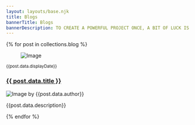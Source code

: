 ```yaml
---
layout: layouts/base.njk
title: Blogs
bannerTitle: Blogs
bannerDescription: TO CREATE A POWERFUL PROJECT ONCE, A BIT OF LUCK IS ENOUGH
---
```


<section class="news">
  <div class="container">
    <div class="row">
      <div class="col-12">
		{% for post in collections.blog %}
			<div class="post wow fadeIn">
				<figure class="post-image">
					<img src="{{post.data.image}}" alt="Image">
				</figure>
				<div class="post-content">
					<div class="inner">
						<small class="post-date">{{post.data.displayDate}}</small>
						<h3 class="post-title"><a href="{{ post.url }}">{{ post.data.title }}</a></h3>
						<div class="post-author"><img src="{{post.data.authorImage}}" alt="Image"> 
							<span>by <span>{{post.data.author}}</span></span>
						</div>
						<p class="post-text">{{post.data.description}}</p>
					</div>
				</div>
			</div>
		{% endfor %}        
  		</div>
  	</div>
  </div> 
</section>
